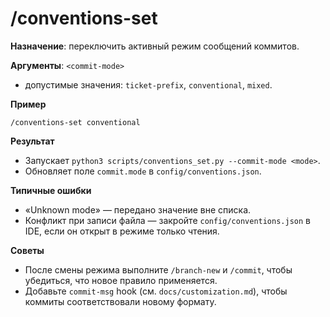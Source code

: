 # /conventions-set

**Назначение**: переключить активный режим сообщений коммитов.

**Аргументы**: `<commit-mode>`
- допустимые значения: `ticket-prefix`, `conventional`, `mixed`.

**Пример**
```
/conventions-set conventional
```

**Результат**
- Запускает `python3 scripts/conventions_set.py --commit-mode <mode>`.
- Обновляет поле `commit.mode` в `config/conventions.json`.

**Типичные ошибки**
- «Unknown mode» — передано значение вне списка.
- Конфликт при записи файла — закройте `config/conventions.json` в IDE, если он открыт в режиме только чтения.

**Советы**
- После смены режима выполните `/branch-new` и `/commit`, чтобы убедиться, что новое правило применяется.
- Добавьте `commit-msg` hook (см. `docs/customization.md`), чтобы коммиты соответствовали новому формату.
